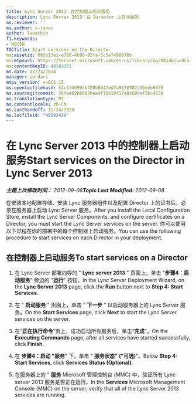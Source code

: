 ```yaml
---
title: Lync Server 2013：在控制器上启动服务
description: Lync Server 2013：在 Director 上启动服务。
ms.reviewer: ''
ms.author: v-lanac
author: lanachin
f1.keywords:
- NOCSH
TOCTitle: Start services on the Director
ms:assetid: 095b13e1-e788-4b80-93fa-5c5e7498678b
ms:mtpsurl: https://technet.microsoft.com/en-us/library/Gg398146(v=OCS.15)
ms:contentKeyID: 48183351
ms.date: 07/23/2014
manager: serdars
mtps_version: v=OCS.15
ms.openlocfilehash: 51c134099fb328b8647ed7a9176987c06eeb8070
ms.sourcegitcommit: 36fee89bb887bea4f18b19f17a8c69daf5bc423d
ms.translationtype: MT
ms.contentlocale: zh-CN
ms.lasthandoff: 11/24/2020
ms.locfileid: "49392439"
---
```

# <a name="start-services-on-the-director-in-lync-server-2013"></a><span data-ttu-id="541f5-103">在 Lync Server 2013 中的控制器上启动服务</span><span class="sxs-lookup"><span data-stu-id="541f5-103">Start services on the Director in Lync Server 2013</span></span>

<div data-xmlns="http://www.w3.org/1999/xhtml">

<div class="topic" data-xmlns="http://www.w3.org/1999/xhtml" data-msxsl="urn:schemas-microsoft-com:xslt" data-cs="https://msdn.microsoft.com/">

<div data-asp="https://msdn2.microsoft.com/asp">



</div>

<div id="mainSection">

<div id="mainBody"><span data-ttu-id="541f5-104">

<span> </span></span><span class="sxs-lookup"><span data-stu-id="541f5-104">

<span> </span></span></span>

<span data-ttu-id="541f5-105">_**主题上次修改时间：** 2012-09-08_</span><span class="sxs-lookup"><span data-stu-id="541f5-105">_**Topic Last Modified:** 2012-09-08_</span></span>

<span data-ttu-id="541f5-106">在安装本地配置存储、安装 Lync 服务器组件以及配置 Director 上的证书后，必须在服务器上启动 Lync Server 服务。</span><span class="sxs-lookup"><span data-stu-id="541f5-106">After you install the Local Configuration Store, install the Lync Server Components, and configure certificates on a Director, you must start the Lync Server services on the server.</span></span> <span data-ttu-id="541f5-107">你可以使用以下过程在你的部署中的每个控制器上启动服务。</span><span class="sxs-lookup"><span data-stu-id="541f5-107">You can use the following procedure to start services on each Director in your deployment.</span></span>

<div>

## <a name="to-start-services-on-a-director"></a><span data-ttu-id="541f5-108">在控制器上启动服务</span><span class="sxs-lookup"><span data-stu-id="541f5-108">To start services on a Director</span></span>

1.  <span data-ttu-id="541f5-109">在 Lync Server 部署向导的 " **Lync server 2013** " 页面上，单击 "**步骤4：启动服务**" 旁边的 "**运行**" 按钮。</span><span class="sxs-lookup"><span data-stu-id="541f5-109">In the Lync Server Deployment Wizard, on the **Lync Server 2013** page, click the **Run** button next to **Step 4: Start Services**.</span></span>

2.  <span data-ttu-id="541f5-110">在 " **启动服务** " 页面上，单击 " **下一步** " 以启动服务器上的 Lync Server 服务。</span><span class="sxs-lookup"><span data-stu-id="541f5-110">On the **Start Services** page, click **Next** to start the Lync Server services on the server.</span></span>

3.  <span data-ttu-id="541f5-111">在“**正在执行命令**”页上，成功启动所有服务后，单击“**完成**”。</span><span class="sxs-lookup"><span data-stu-id="541f5-111">On the **Executing Commands** page, after all services have started successfully, click **Finish**.</span></span>

4.  <span data-ttu-id="541f5-112">在 **步骤4：启动 "服务**" 下，单击 " **服务状态" ("可选)**"。</span><span class="sxs-lookup"><span data-stu-id="541f5-112">Below **Step 4: Start Services**, click **Services Status (Optional)**.</span></span>

5.  <span data-ttu-id="541f5-113">在服务器上的 " **服务** Microsoft 管理控制台 (MMC) 中，验证所有 Lync server 2013 服务是否正在运行。</span><span class="sxs-lookup"><span data-stu-id="541f5-113">In the **Services** Microsoft Management Console (MMC) on the server, verify that all of the Lync Server 2013 services are running.</span></span>

<span data-ttu-id="541f5-114"></div>

</div>

<span> </span>

</div>

</div>

</span><span class="sxs-lookup"><span data-stu-id="541f5-114"></div>

</div>

<span> </span>

</div>

</div>

</span></span></div>


